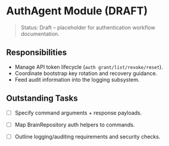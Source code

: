 # AuthAgent Module (DRAFT)

> Status: Draft – placeholder for authentication workflow documentation.

## Responsibilities
- Manage API token lifecycle (`auth grant/list/revoke/reset`).
- Coordinate bootstrap key rotation and recovery guidance.
- Feed audit information into the logging subsystem.

## Outstanding Tasks
- [ ] Specify command arguments + response payloads.
- [ ] Map BrainRepository auth helpers to commands.
- [ ] Outline logging/auditing requirements and security checks.

